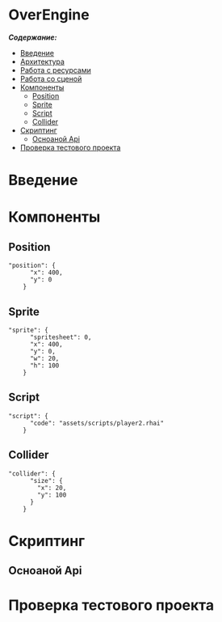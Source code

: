 # OverEngine
***Содержание:***
- [Введение](#Introduction)
- [Архитектура](#Introduction)
- [Работа с ресурсами](#Introduction)
- [Работа со сценой](#Introduction)
- [Компоненты](#Components)
    - [Position](#Position)
    - [Sprite](#Sprite)
    - [Script](#Script)
    - [Collider](#Collider)
- [Скриптинг](#Scripting)
  - [Осноаной Api](#Api)
- [Проверка тестового проекта](#Testing)

# Введение <a name="Introduction"></a>
# Компоненты <a name="Components"></a>
## Position <a name="Position"></a>
``` 
"position": {
      "x": 400,
      "y": 0
    }
 ```
## Sprite <a name="Sprite"></a>
``` 
"sprite": {
      "spritesheet": 0,
      "x": 400,
      "y": 0,
      "w": 20,
      "h": 100
    }
 ```
## Script <a name="Script"></a>
``` 
"script": {
      "code": "assets/scripts/player2.rhai"
    }
 ```
## Collider <a name="Collider"></a>
``` 
"collider": {
      "size": {
        "x": 20,
        "y": 100
      }
    }
 ```
# Скриптинг <a name="Scripting"></a>
## Осноаной Api <a name="Api"></a>
# Проверка тестового проекта <a name="Testing"></a>
